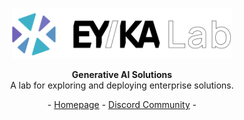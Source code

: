<!--

**Here are some ideas to get you started:**

🙋‍♀️ A short introduction - what is your organization all about?
🌈 Contribution guidelines - how can the community get involved?
👩‍💻 Useful resources - where can the community find your docs? Is there anything else the community should know?
🍿 Fun facts - what does your team eat for breakfast?
🧙 Remember, you can do mighty things with the power of [Markdown](https://docs.github.com/github/writing-on-github/getting-started-with-writing-and-formatting-on-github/basic-writing-and-formatting-syntax)
-->
<p align="center">
  <img width="70%" src="https://raw.githubusercontent.com/eyka-lab/.github/main/assets/img/logo.png" alt="EY/KA Lab" title="EY/KA Lab">
</p>

<p align="center">
    <b>Generative AI Solutions</b> <br>
A lab for exploring and deploying enterprise solutions.
</p>
<p align="center">
</p>

<p align="center">
- <a href="https://eyka.com">Homepage</a>
- <a href="https://discord.gg/E5qJfGAcuv">Discord Community</a> -
</p>
